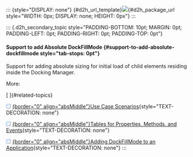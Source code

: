 ::: {style="DISPLAY: none"}
[](ms-xhelp:///?Id=d2h_url_template){#d2h_url_template}![](!package_url!){#d2h_package_url style="WIDTH: 0px; DISPLAY: none; HEIGHT: 0px"}
:::

::: {.d2h_secondary_topic style="PADDING-BOTTOM: 10pt; MARGIN: 0pt; PADDING-LEFT: 0pt; PADDING-RIGHT: 0pt; PADDING-TOP: 0pt"}
#### Support to add Absolute DockFillMode {#support-to-add-absolute-dockfillmode style="tab-stops: 0pt"}

Support for adding absolute sizing for initial load of child elements residing inside the Docking Manager.

More:

[ ]{#related-topics}

[![](button.gif){border="0" align="absMiddle"}Use Case Scenarios](ms-xhelp:///?Id=1bacc087-8d10-4625-8484-76f7787411dd){style="TEXT-DECORATION: none"}

[![](button.gif){border="0" align="absMiddle"}Tables for Properties, Methods, and Events](ms-xhelp:///?Id=95007a72-b4ff-4c9c-ba22-d76d1767dfbc){style="TEXT-DECORATION: none"}

[![](button.gif){border="0" align="absMiddle"}Adding DockFillMode to an Application](ms-xhelp:///?Id=8223da48-6c78-4407-b3e9-b9f2b1a8dd8c){style="TEXT-DECORATION: none"}
:::
